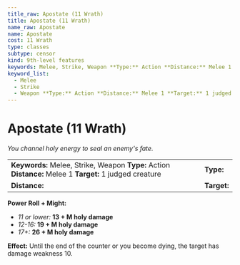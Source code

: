 ```yaml
---
title_raw: Apostate (11 Wrath)
title: Apostate (11 Wrath)
name_raw: Apostate
name: Apostate
cost: 11 Wrath
type: classes
subtype: censor
kind: 9th-level features
keywords: Melee, Strike, Weapon **Type:** Action **Distance:** Melee 1 **Target:** 1 judged creature
keyword_list:
  - Melee
  - Strike
  - Weapon **Type:** Action **Distance:** Melee 1 **Target:** 1 judged creature
---
```


# Apostate (11 Wrath)

*You channel holy energy to seal an enemy's fate.*

|                                                                                                          |             |
| :------------------------------------------------------------------------------------------------------- | :---------- |
| **Keywords:** Melee, Strike, Weapon **Type:** Action **Distance:** Melee 1 **Target:** 1 judged creature | **Type:**   |
| **Distance:**                                                                                            | **Target:** |

**Power Roll + Might:**

- *11 or lower:* **13 + M holy damage**
- *12-16:* **19 + M holy damage**
- *17+:* **26 + M holy damage**

**Effect:** Until the end of the counter or you become dying, the target has damage weakness 10.
